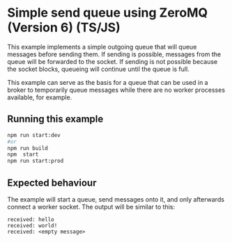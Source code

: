 # Simple send queue using ZeroMQ (Version 6) (TS/JS)

This example implements a simple outgoing queue that will queue messages before sending them. If sending is possible, messages from the queue will be forwarded to the socket. If sending is not possible because the socket blocks, queueing will continue until the queue is full.

This example can serve as the basis for a queue that can be used in a broker to temporarily queue messages while there are no worker processes available, for example.

## Running this example

```bash
npm run start:dev
#or
npm run build
npm  start
npm run start:prod

```

## Expected behaviour

The example will start a queue, send messages onto it, and only afterwards connect a worker socket. The output will be similar to this:

```
received: hello
received: world!
received: <empty message>
```
